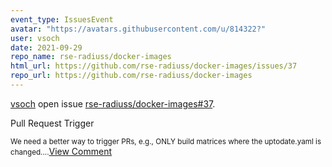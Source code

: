```yaml
---
event_type: IssuesEvent
avatar: "https://avatars.githubusercontent.com/u/814322?"
user: vsoch
date: 2021-09-29
repo_name: rse-radiuss/docker-images
html_url: https://github.com/rse-radiuss/docker-images/issues/37
repo_url: https://github.com/rse-radiuss/docker-images
---
```


<a href='https://github.com/vsoch' target='_blank'>vsoch</a> open issue <a href='https://github.com/rse-radiuss/docker-images/issues/37' target='_blank'>rse-radiuss/docker-images#37</a>.

<p>Pull Request Trigger</p><small>We need a better way to trigger PRs, e.g., ONLY build matrices where the uptodate.yaml is changed....</small><a href='https://github.com/rse-radiuss/docker-images/issues/37' target='_blank'>View Comment</a>